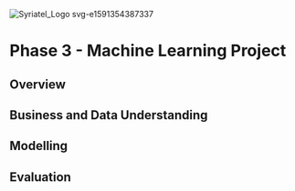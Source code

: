 ![Syriatel_Logo svg-e1591354387337](https://github.com/georgembugua00/syriatel_customer_churn_project/assets/151632200/b6cd7229-c58f-45a1-9389-6ea9563c27bc)

# Phase 3 - Machine Learning Project

## Overview

## Business and Data Understanding

## Modelling

## Evaluation
